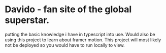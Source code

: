 # Davido - fan site of the global superstar.

putting the basic knowledge i have in typescript into use. Would also be using this project to learn about framer motion. This project will most likely not be deployed so you would have to run locally to view.
